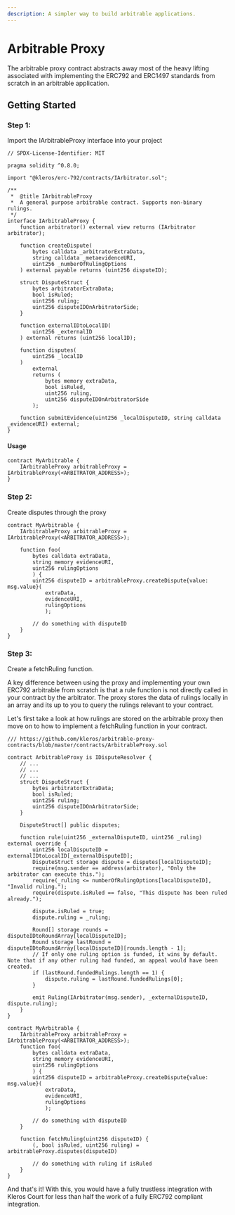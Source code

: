 ```yaml
---
description: A simpler way to build arbitrable applications.
---
```


# Arbitrable Proxy

The arbitrable proxy contract abstracts away most of the heavy lifting associated with implementing the ERC792 and ERC1497 standards from scratch in an arbitrable application.

## Getting Started

### Step 1:

Import the IArbitrableProxy interface into your project

```solidity
// SPDX-License-Identifier: MIT

pragma solidity ^0.8.0;

import "@kleros/erc-792/contracts/IArbitrator.sol";

/**
 *  @title IArbitrableProxy
 *  A general purpose arbitrable contract. Supports non-binary rulings.
 */
interface IArbitrableProxy {
    function arbitrator() external view returns (IArbitrator arbitrator);

    function createDispute(
        bytes calldata _arbitratorExtraData,
        string calldata _metaevidenceURI,
        uint256 _numberOfRulingOptions
    ) external payable returns (uint256 disputeID);

    struct DisputeStruct {
        bytes arbitratorExtraData;
        bool isRuled;
        uint256 ruling;
        uint256 disputeIDOnArbitratorSide;
    }

    function externalIDtoLocalID(
        uint256 _externalID
    ) external returns (uint256 localID);

    function disputes(
        uint256 _localID
    )
        external
        returns (
            bytes memory extraData,
            bool isRuled,
            uint256 ruling,
            uint256 disputeIDOnArbitratorSide
        );

    function submitEvidence(uint256 _localDisputeID, string calldata _evidenceURI) external;
}

```

#### Usage

```solidity
contract MyArbitrable {
    IArbitrableProxy arbitrableProxy = IArbitrableProxy(<ARBITRATOR_ADDRESS>);
}
```

### Step 2:

Create disputes through the proxy

```solidity
contract MyArbitrable {
    IArbitrableProxy arbitrableProxy = IArbitrableProxy(<ARBITRATOR_ADDRESS>);
    
    function foo(
        bytes calldata extraData, 
        string memory evidenceURI, 
        uint256 rulingOptions
        ) {
        uint256 disputeID = arbitrableProxy.createDispute{value: msg.value}(
            extraData, 
            evidenceURI, 
            rulingOptions
            );
            
        // do something with disputeID
    }
}
```

### Step 3:

Create a fetchRuling function.&#x20;

A key difference between using the proxy and implementing your own ERC792 arbitrable from scratch is that a rule function is not directly called in your contract by the arbitrator. The proxy stores the data of rulings locally in an array and its up to you to query the rulings relevant to your contract.

Let's first take a look at how rulings are stored on the arbitrable proxy then move on to how to implement a fetchRuling function in your contract.

```solidity
/// https://github.com/kleros/arbitrable-proxy-contracts/blob/master/contracts/ArbitrableProxy.sol

contract ArbitrableProxy is IDisputeResolver {
    // ...
    // ...
    // ...
    struct DisputeStruct {
        bytes arbitratorExtraData;
        bool isRuled;
        uint256 ruling;
        uint256 disputeIDOnArbitratorSide;
    }
    
    DisputeStruct[] public disputes;
    
    function rule(uint256 _externalDisputeID, uint256 _ruling) external override {
        uint256 localDisputeID = externalIDtoLocalID[_externalDisputeID];
        DisputeStruct storage dispute = disputes[localDisputeID];
        require(msg.sender == address(arbitrator), "Only the arbitrator can execute this.");
        require(_ruling <= numberOfRulingOptions[localDisputeID], "Invalid ruling.");
        require(dispute.isRuled == false, "This dispute has been ruled already.");

        dispute.isRuled = true;
        dispute.ruling = _ruling;

        Round[] storage rounds = disputeIDtoRoundArray[localDisputeID];
        Round storage lastRound = disputeIDtoRoundArray[localDisputeID][rounds.length - 1];
        // If only one ruling option is funded, it wins by default. Note that if any other ruling had funded, an appeal would have been created.
        if (lastRound.fundedRulings.length == 1) {
            dispute.ruling = lastRound.fundedRulings[0];
        }

        emit Ruling(IArbitrator(msg.sender), _externalDisputeID, dispute.ruling);
    }
}
```

```solidity
contract MyArbitrable {
    IArbitrableProxy arbitrableProxy = IArbitrableProxy(<ARBITRATOR_ADDRESS>);
    function foo(
        bytes calldata extraData, 
        string memory evidenceURI, 
        uint256 rulingOptions
        ) {
        uint256 disputeID = arbitrableProxy.createDispute{value: msg.value}(
            extraData, 
            evidenceURI, 
            rulingOptions
            );
            
        // do something with disputeID
    }
    
    function fetchRuling(uint256 disputeID) {
        (, bool isRuled, uint256 ruling) = arbitrableProxy.disputes(disputeID)
        
        // do something with ruling if isRuled
    }
}
```

And that's it! With this, you would have a fully trustless integration with Kleros Court for less than half the work of a fully ERC792 compliant integration.
